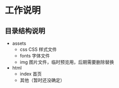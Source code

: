 # 工作说明

## 目录结构说明

* assets
  * css   CSS 样式文件
  * fonts 字体文件
  * img 图片文件，临时预览用，后期需要删除替换
* html
  * index 首页
  * 其他（暂时还没确定）